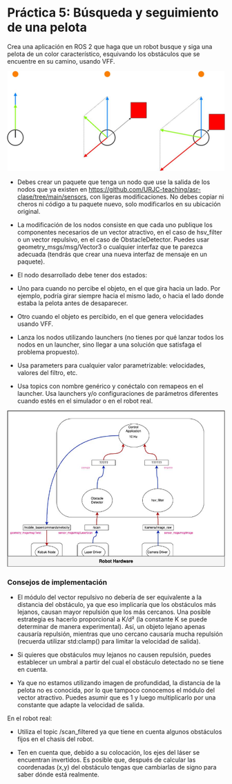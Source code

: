 # Práctica 5: Búsqueda y seguimiento de una pelota
Crea una aplicación en ROS 2 que haga que un robot busque y siga una pelota de un color característico, esquivando los obstáculos que se encuentre en su camino, usando VFF.

![](vff.jpg)

- Debes crear un paquete que tenga un nodo que use la salida de los nodos que ya existen en
https://github.com/URJC-teaching/asr-clase/tree/main/sensors, con ligeras modificaciones. No debes copiar ni
cheros ni código a tu paquete nuevo, solo modificarlos en su ubicación original.

- La modificación de los nodos consiste en que cada uno publique los componentes necesarios de un vector atractivo,
en el caso de hsv_filter o un vector repulsivo, en el caso de ObstacleDetector. Puedes usar
geometry_msgs/msg/Vector3 o cualquier interfaz que te parezca adecuada (tendrás que crear una nueva interfaz de
mensaje en un paquete).

- El nodo desarrollado debe tener dos estados:

- Uno para cuando no percibe el objeto, en el que gira hacia un lado. Por ejemplo, podría girar siempre
hacia el mismo lado, o hacia el lado donde estaba la pelota antes de desaparecer.

- Otro cuando el objeto es percibido, en el que genera velocidades usando VFF.

- Lanza los nodos utilizando launchers (no tienes por qué lanzar todos los nodos en un launcher, sino llegar a una
solución que satisfaga el problema propuesto).

- Usa parameters para cualquier valor parametrizable: velocidades, valores del filtro, etc.

- Usa topics con nombre genérico y conéctalo con remapeos en el launcher. Usa launchers y/o configuraciones de
parámetros diferentes cuando estés en el simulador o en el robot real.

![](graph.jpg)

### Consejos de implementación

- El módulo del vector repulsivo no debería de ser equivalente a la distancia del obstáculo, ya que eso implicaría
que los obstáculos más lejanos, causan mayor repulsión que los más cercanos. Una posible estrategia es hacerlo
proporcional a K/d² (la constante K se puede determinar de manera experimental). Así, un objeto lejano apenas
causaría repulsión, mientras que uno cercano causaría mucha repulsión (recuerda utilizar std:clamp() para limitar
la velocidad de salida).

- Si quieres que obstáculos muy lejanos no causen repulsión, puedes establecer un umbral a partir del cual el obstáculo
detectado no se tiene en cuenta.

- Ya que no estamos utilizando imagen de profundidad, la distancia de la pelota no es conocida, por lo que tampoco
conocemos el módulo del vector atractivo. Puedes asumir que es 1 y luego multiplicarlo por una constante que
adapte la velocidad de salida.

En el robot real:


- Utiliza el topic /scan_filtered ya que tiene en cuenta algunos obstáculos fijos en el chasis del robot.

- Ten en cuenta que, debido a su colocación, los ejes del láser se encuentran invertidos. Es posible que,
después de calcular las coordenadas (x,y) del obstáculo tengas que cambiarlas de signo para saber
dónde está realmente.
